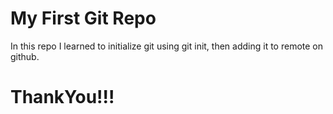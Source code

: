 # My First Git Repo
In this repo I learned to initialize git using git init, then adding it to remote on github.

# ThankYou!!!

